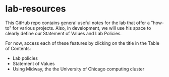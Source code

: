 # lab-resources

This GitHub repo contains general useful notes for the lab that offer a "how-to" for various projects. Also, in development, we will use his space to clearly define our Statement of Values and Lab Policies.

For now, access each of these features by clicking on the title in the Table of Contents:

- Lab policies
- Statement of Values
- Using Midway, the the University of Chicago computing cluster
